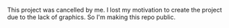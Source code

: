 This project was cancelled by me. I lost my motivation to create the project due to the lack of graphics. So I'm making this repo public.
